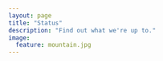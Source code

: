 ```yaml
---
layout: page
title: "Status"
description: "Find out what we're up to."
image:
  feature: mountain.jpg
---
```

